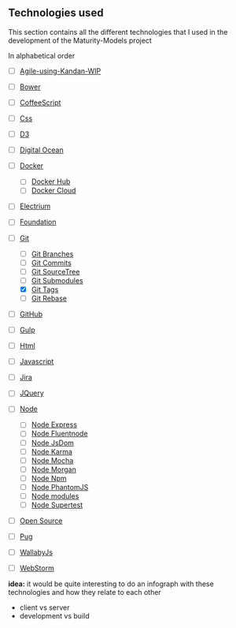 ## Technologies used

This section contains all the different technologies that I used in the development of the Maturity-Models project

In alphabetical order

- [ ] [Agile-using-Kandan-WIP](Agile-using-Kandan-WIP.md)  
- [ ] [Bower](Bower.md)
- [ ] [CoffeeScript](CoffeeScript.md)
- [ ] [Css](Css.md)
- [ ] [D3](D3.md)
- [ ] [Digital Ocean](Digital-Ocean.md)
- [ ] [Docker](Docker.md)
  - [ ] [Docker Hub](Docker-Hub.md)
  - [ ] [Docker Cloud](Docker-Cloud.md)
- [ ] [Electrium](Electrium.md)
- [ ] [Foundation](Foundation.md)
- [ ] [Git](Git.md)
  - [ ] [Git Branches](Git-Branches.md)
  - [ ] [Git Commits](Git-Commits.md)
  - [ ] [Git SourceTree](Git-SourceTree.md)
  - [ ] [Git Submodules](Git-submodules.md)
  - [X] [Git Tags](Git-tags.md)
  - [ ] [Git Rebase](Git-rebase.md)
- [ ] [GitHub](GitHub.md)
- [ ] [Gulp](Gulp.md)
- [ ] [Html](Html.md)
- [ ] [Javascript](Javascript.md)
- [ ] [Jira](Jira.md)
- [ ] [JQuery](JQuery.md)
- [ ] [Node](Node.md)
  - [ ] [Node Express ](Node-Express.md)
  - [ ] [Node Fluentnode](Node-Fluentnode.md)
  - [ ] [Node JsDom](Node-JsDom.md)
  - [ ] [Node Karma](Node-Karma.md)
  - [ ] [Node Mocha](Node-Mocha.md)
  - [ ] [Node Morgan](Node-Morgan.md)
  - [ ] [Node Npm](Node-npm.md)
  - [ ] [Node PhantomJS](Node-PhantomJS.md)
  - [ ] [Node modules](Node-modules.md)
  - [ ] [Node Supertest](Node-supertest.md)    
- [ ] [Open Source](Open-source.md)
- [ ] [Pug](Pug.md)
- [ ] [WallabyJs](WallabyJs.md)
- [ ] [WebStorm](Webstorm.md)



**idea:** it would be quite interesting to do an infograph with these technologies and how they relate to each other
 - client vs server
 - development vs build
